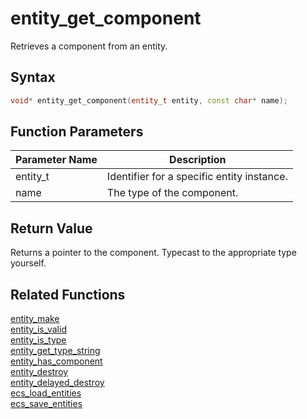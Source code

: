 # entity_get_component

Retrieves a component from an entity.

## Syntax

```cpp
void* entity_get_component(entity_t entity, const char* name);
```

## Function Parameters

Parameter Name | Description
--- | ---
entity_t | Identifier for a specific entity instance.
name | The type of the component.

## Return Value

Returns a pointer to the component. Typecast to the appropriate type yourself.

## Related Functions

[entity_make](https://github.com/RandyGaul/cute_framework/blob/master/docs/ecs/entity_make.md)  
[entity_is_valid](https://github.com/RandyGaul/cute_framework/blob/master/docs/ecs/entity_is_valid.md)  
[entity_is_type](https://github.com/RandyGaul/cute_framework/blob/master/docs/ecs/entity_is_type.md)  
[entity_get_type_string](https://github.com/RandyGaul/cute_framework/blob/master/docs/ecs/entity_get_type_string.md)  
[entity_has_component](https://github.com/RandyGaul/cute_framework/blob/master/docs/ecs/entity_has_component.md)  
[entity_destroy](https://github.com/RandyGaul/cute_framework/blob/master/docs/ecs/entity_destroy.md)  
[entity_delayed_destroy](https://github.com/RandyGaul/cute_framework/blob/master/docs/ecs/entity_delayed_destroy.md)  
[ecs_load_entities](https://github.com/RandyGaul/cute_framework/blob/master/docs/ecs/ecs_load_entities.md)  
[ecs_save_entities](https://github.com/RandyGaul/cute_framework/blob/master/docs/ecs/ecs_save_entities.md)  
